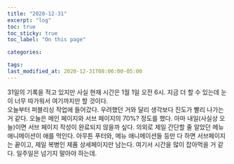 ```yaml
---
title: "2020-12-31"
excerpt: "log"
toc: true
toc_sticky: true
toc_label: "On this page"

categories:

tags:
last_modified_at: 2020-12-31T08:06:00-05:00
---
```


31일의 기록을 적고 있지만 사실 현재 시간은 1월 1일 오전 6시.
지금 더 할 수 있는데 눈이 너무 따가워서 여기까지만 할 것이다.
<br />
오늘부터 퍼블리싱 작업에 들어갔다. 우려했던 거와 달리 생각보다 진도가 빨리 나가는 거 같다.
오늘은 메인 페이지와 서브 페이지의 70%? 정도를 했다. 아마 내일(사실상 오늘)이면 서브 페이지 작성이 완료되지 않을까 싶다.
의외로 제일 간단할 줄 알았던 메뉴 애니메이션이 애를 먹인다.
아무튼 푸터와, 메뉴 애니메이션들 등만 다 하면 서브페이지는 끝이고, 제일 복병인 제품 상세페이지만 남는다.
여기서 시간을 많이 잡아먹을 거 같다. 일주일은 넘기지 말아야 하는데.
